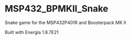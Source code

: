 # MSP432_BPMKII_Snake
Snake game for the MSP432P401R and Boosterpack MK II

Built with Energia 1.8.7E21
